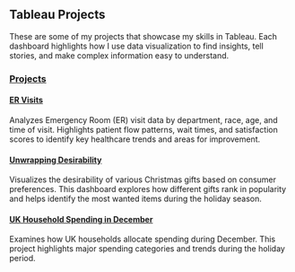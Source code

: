 ## Tableau Projects 
These are some of my projects that showcase my skills in Tableau. Each dashboard highlights how I use data visualization to find insights, tell stories, and make complex information easy to understand.
### **[Projects](https://public.tableau.com/app/profile/smritiale/vizzes)**  
#### **[ER Visits](https://public.tableau.com/app/profile/smritiale/viz/ERVisits_17344686977720/Dashboard1)** 
Analyzes Emergency Room (ER) visit data by department, race, age, and time of visit. Highlights patient flow patterns, wait times, and satisfaction scores to identify key healthcare trends and areas for improvement.
#### **[Unwrapping Desirability](https://public.tableau.com/app/profile/smritiale/viz/ChristmasDesirability/UKTrendsDashboard)**
Visualizes the desirability of various Christmas gifts based on consumer preferences. This dashboard explores how different gifts rank in popularity and helps identify the most wanted items during the holiday season​.
#### **[UK Household Spending in December](https://public.tableau.com/app/profile/smritiale/viz/UKDecemberSpending/Dashboard2)**
Examines how UK households allocate spending during December. This project highlights major spending categories and trends during the holiday period​.
